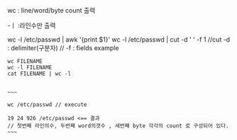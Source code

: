 wc : line/word/byte count 출력

-ㅣ  :라인수만 출력

wc -l /etc/passwd | awk '{print $1}'
wc -l /etc/passwd | cut -d ' ' -f 1
                    //cut -d : delimiter(구분자)
                    //    -f : fields
example

    wc FILENAME
    wc -l FILENAME
    cat FILENAME | wc -l


    ~~~

    wc /etc/passwd // execute
    
    19 24 926 /etc/passwd <== 결과
    // 첫번째 라인의수, 두번째 word의갯수 , 세번째 byte 각각의 count 로 구성되어 있다.
    ~~~

